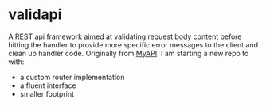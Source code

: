 # validapi

A REST api framework aimed at validating request body content before hitting the handler to provide more specific error messages to the client and clean up handler code. Originally from [MyAPI](https://github.com/jph5396/MyAPI). I am starting a new repo to with: 
- a custom router implementation
- a fluent interface
- smaller footprint 
